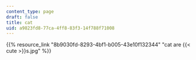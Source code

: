 ```yaml
---
content_type: page
draft: false
title: cat
uid: a9823fd8-77ca-4ff8-83f3-14f788f71008
---
```

{{% resource_link "8b9030fd-8293-4bf1-b005-43e10f132344" "cat are {{\< cute >}}s.jpg" %}}